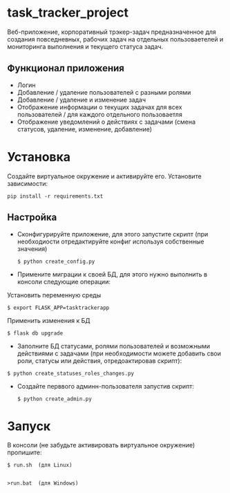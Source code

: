 task_tracker_project
======================

Веб-приложение, корпоративный трэкер-задач предназначенное для создания повседневных, рабочих задач на отдельных пользоваетелей и мониторинга выполнения и текущего статуса задач. 


Функционал приложения
---------------------
- Логин
- Добавление / удаление пользователей с разными ролями
- Добавление / удаление и изменение задач
- Отображение информации о текущих задачах для всех пользователей / для каждого отдельного пользоваетля
- Отображение уведомлений о действиях с задачами (смена статусов, удаление, изменение, добавление)

Установка
==========
Создайте виртуальное окружение и активируйте его. Установите зависимости:

    pip install -r requirements.txt


Настройка
---------
- Cконфигурируйте приложение, для этого запустите скрипт (при необходиости отредактируйте конфиг используя собственные значения)

   `$ python create_config.py `
 
- Примените миграции к своей БД, для этого нужно выполнить в консоли следующие операции:

Установить переменную среды

    $ export FLASK_APP=tasktrackerapp


Применить изменения к БД

    $ flask db upgrade


- Заполните БД статусами, ролями пользователей и возможными действиями с задачами (при необходимости можете добавить свои роли, статусы или действия, отредоактировав скрипт):


`$ python create_statuses_roles_changes.py`


- Создайте перввого админн-пользователя запустив скрипт: 

     `$ python create_admin.py`

Запуск
=======
В консоли (не забудьте активировать виртуальное окружение) пропишите:


    $ run.sh  (для Linux)
    

    >run.bat  (для Windows)


